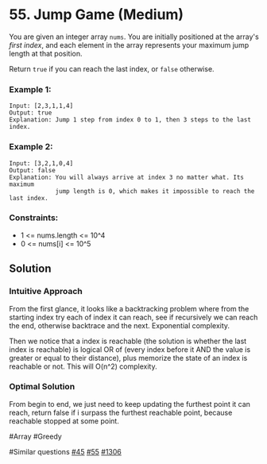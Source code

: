 # 55. Jump Game (Medium)

You are given an integer array `nums`. You are initially positioned at the array's _first index_, and each element in the array represents your maximum jump length at that position.

Return `true` if you can reach the last index, or `false` otherwise.

### Example 1:

```
Input: [2,3,1,1,4]
Output: true
Explanation: Jump 1 step from index 0 to 1, then 3 steps to the last index.
```

### Example 2:

```
Input: [3,2,1,0,4]
Output: false
Explanation: You will always arrive at index 3 no matter what. Its maximum
             jump length is 0, which makes it impossible to reach the last index.
```

### Constraints:

- 1 <= nums.length <= 10^4
- 0 <= nums[i] <= 10^5

## Solution

### Intuitive Approach

From the first glance, it looks like a backtracking problem where from the starting index try each of index it can reach, see if recursively we can reach the end, otherwise backtrace and the next. Exponential complexity.

Then we notice that a index is reachable (the solution is whether the last index is reachable) is logical OR of (every index before it AND the value is greater or equal to their distance), plus memorize the state of an index is reachable or not. This will O(n^2) complexity.

### Optimal Solution

From begin to end, we just need to keep updating the furthest point it can reach, return false if i surpass the furthest reachable point, because reachable stopped at some point.

#Array #Greedy

#Similar questions [#45](../045m/README.md) [#55](../p055m/README.md) [#1306](../pr1306m/README.md)

